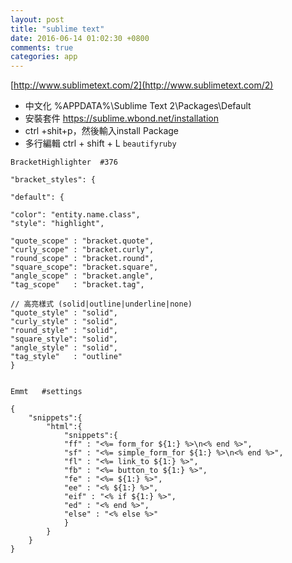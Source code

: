 ```yaml
---
layout: post
title: "sublime text"
date: 2016-06-14 01:02:30 +0800
comments: true
categories: app
---
```

[http://www.sublimetext.com/2](http://www.sublimetext.com/2)

- 中文化  %APPDATA%\Sublime Text 2\Packages\Default
- 安裝套件 https://sublime.wbond.net/installation
- ctrl +shit+p，然後輸入install Package <enter>
- 多行編輯 ctrl + shift + L
`beautifyruby`

<pre><code>BracketHighlighter  #376
 
"bracket_styles": {
 
"default": {
 
"color": "entity.name.class",
"style": "highlight",
 
"quote_scope" : "bracket.quote",
"curly_scope" : "bracket.curly",
"round_scope" : "bracket.round",
"square_scope": "bracket.square",
"angle_scope" : "bracket.angle",
"tag_scope"   : "bracket.tag",
 
// 高亮樣式 (solid|outline|underline|none)
"quote_style" : "solid",
"curly_style" : "solid",
"round_style" : "solid",
"square_style": "solid",
"angle_style" : "solid",
"tag_style"   : "outline"
}
</code></pre>

<pre><code>
Emmt   #settings

{
	"snippets":{
		"html":{
			"snippets":{
			"ff" : "<%= form_for ${1:} %>\n<% end %>",
			"sf" : "<%= simple_form_for ${1:} %>\n<% end %>",
			"fl" : "<%= link_to ${1:} %>",
			"fb" : "<%= button_to ${1:} %>",
			"fe" : "<%= ${1:} %>",
			"ee" : "<% ${1:} %>",
			"eif" : "<% if ${1:} %>",
			"ed" : "<% end %>",
			"else" : "<% else %>"
			}
		}
	}
}
</code></pre>